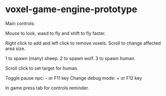 # voxel-game-engine-prototype

Main controls:

Mouse to look, wasd to fly and shift to fly faster.

Right click to add and left click to remove voxels.
Scroll to change affected area size.

1 to spawn (many) sheep.
2 to spawn wolf.
3 to spawn human.

Scroll click to set target for human.

Toggle pause npc:  - or F11 key
Change debug mode: + or F12 key

In game press tab for controls reminder.
